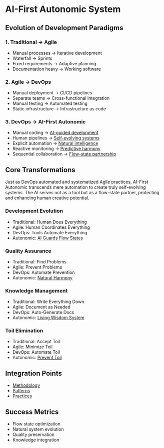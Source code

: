 # AI-First Autonomic System

## Evolution of Development Paradigms

### 1. Traditional → Agile
- Manual processes → Iterative development
- Waterfall → Sprints
- Fixed requirements → Adaptive planning
- Documentation heavy → Working software

### 2. Agile → DevOps
- Manual deployment → CI/CD pipelines
- Separate teams → Cross-functional integration
- Manual testing → Automated testing
- Static infrastructure → Infrastructure as code

### 3. DevOps → AI-First Autonomic
- Manual coding → [AI-guided development](../../gauntlet/practices/ai_guided.md)
- Human pipelines → [Self-evolving systems](evolution.md)
- Explicit automation → [Natural intelligence](../../gauntlet/patterns/natural.md)
- Reactive monitoring → [Predictive harmony](../../gauntlet/practices/harmony.md)
- Sequential collaboration → [Flow-state partnership](../../gauntlet/practices/flow.md)

## Core Transformations

Just as DevOps automated and systematized Agile practices, AI-First Autonomic transcends mere automation to create truly self-evolving systems. The AI serves not as a tool but as a flow-state partner, protecting and enhancing human creative potential.

### Development Evolution
- Traditional: Human Does Everything
- Agile: Human Coordinates Everything
- DevOps: Tools Automate Everything
- Autonomic: [AI Guards Flow States](../../gauntlet/practices/flow.md)

### Quality Assurance
- Traditional: Find Problems
- Agile: Prevent Problems
- DevOps: Automate Prevention
- Autonomic: [Natural Harmony](../../gauntlet/patterns/harmony.md)

### Knowledge Management
- Traditional: Write Everything Down
- Agile: Document as Needed
- DevOps: Auto-Generate Docs
- Autonomic: [Living Wisdom System](../../brainlifts/core/README.md)

### Toil Elimination
- Traditional: Accept Toil
- Agile: Minimize Toil
- DevOps: Automate Toil
- Autonomic: [Prevent Toil](../../gauntlet/practices/flow.md)

## Integration Points
- [Methodology](../methodology/prompting.md)
- [Patterns](../../gauntlet/patterns/autonomic.md)
- [Practices](../../gauntlet/practices/autonomic.md)

## Success Metrics
- Flow state optimization
- Natural system evolution
- Quality preservation
- Knowledge integration 